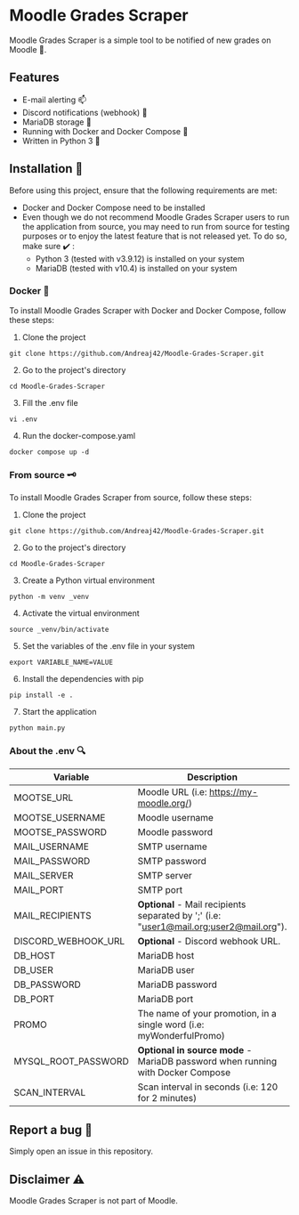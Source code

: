 # Moodle Grades Scraper
Moodle Grades Scraper is a simple tool to be notified of new grades on Moodle 💯.

## Features 
- E-mail alerting 📫
- Discord notifications (webhook) 🎤
- MariaDB storage 💾
- Running with Docker and Docker Compose 🐳
- Written in Python 3 🐍

## Installation 📓
Before using this project, ensure that the following requirements are met:
- Docker and Docker Compose need to be installed
- Even though we do not recommend Moodle Grades Scraper users to run the application from source, you may need to run from source for testing purposes or to enjoy the latest feature that is not released yet. To do so, make sure ✔️ :
  - Python 3 (tested with v3.9.12) is installed on your system
  - MariaDB (tested with v10.4) is installed on your system

### Docker 🐳
To install Moodle Grades Scraper with Docker and Docker Compose, follow these steps:

1. Clone the project
```
git clone https://github.com/Andreaj42/Moodle-Grades-Scraper.git
```
2. Go to the project's directory
```
cd Moodle-Grades-Scraper
```
3. Fill the .env file
```
vi .env
```
4. Run the docker-compose.yaml
```
docker compose up -d
```

### From source 🗝️
To install Moodle Grades Scraper from source, follow these steps:

1. Clone the project
```
git clone https://github.com/Andreaj42/Moodle-Grades-Scraper.git
```
2. Go to the project's directory
```
cd Moodle-Grades-Scraper
```
3. Create a Python virtual environment
```
python -m venv _venv
```
4. Activate the virtual environment
```
source _venv/bin/activate
```
5. Set the variables of the .env file in your system
```
export VARIABLE_NAME=VALUE
```
6. Install the dependencies with pip 
```
pip install -e .
```
7. Start the application
```
python main.py
```

### About the .env 🔍

| Variable          | Description               
|---------------------|------------------------------------------|
| MOOTSE_URL     | Moodle URL (i.e: https://my-moodle.org/)    |
| MOOTSE_USERNAME     | Moodle username                          |    
| MOOTSE_PASSWORD     | Moodle password                                 |    
| MAIL_USERNAME       | SMTP username                     |    
| MAIL_PASSWORD       | SMTP password |    
| MAIL_SERVER         | SMTP server                            |    
| MAIL_PORT           | SMTP port                                      |    
| MAIL_RECIPIENTS     | **Optional** - Mail recipients separated by ';' (i.e: "user1@mail.org;user2@mail.org").                       |    
| DISCORD_WEBHOOK_URL | **Optional** - Discord webhook URL.                                        |    
| DB_HOST             | MariaDB host                          |    
| DB_USER             | MariaDB user                                     |    
| DB_PASSWORD         | MariaDB password                                   |    
| DB_PORT             | MariaDB port                                     |    
| PROMO               | The name of your promotion, in a single word (i.e: myWonderfulPromo)                                      |    
| MYSQL_ROOT_PASSWORD | **Optional in source mode** - MariaDB password when running with Docker Compose                                   |    
| SCAN_INTERVAL       | Scan interval in seconds (i.e: 120 for 2 minutes)                                      |    

## Report a bug 🐛
Simply open an issue in this repository.


## Disclaimer ⚠️
Moodle Grades Scraper is not part of Moodle.
